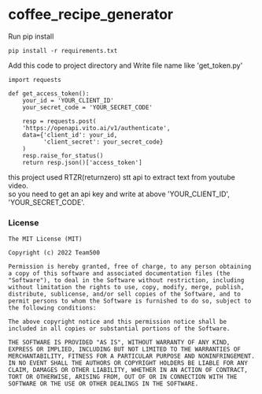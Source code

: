 # coffee_recipe_generator

Run pip install

    pip install -r requirements.txt

Add this code to project directory and Write file name like 'get_token.py'

    import requests

    def get_access_token():
        your_id = 'YOUR_CLIENT_ID'
        your_secret_code = 'YOUR_SECRET_CODE'
    
        resp = requests.post(
        'https://openapi.vito.ai/v1/authenticate',
        data={'client_id': your_id,
              'client_secret': your_secret_code}
        )
        resp.raise_for_status()
        return resp.json()['access_token']

this project used RTZR(returnzero) stt api to extract text from youtube video.   
so you need to get an api key and write at above 'YOUR_CLIENT_ID', 'YOUR_SECRET_CODE'.

### License
```
The MIT License (MIT)

Copyright (c) 2022 Team500

Permission is hereby granted, free of charge, to any person obtaining a copy of this software and associated documentation files (the "Software"), to deal in the Software without restriction, including without limitation the rights to use, copy, modify, merge, publish, distribute, sublicense, and/or sell copies of the Software, and to permit persons to whom the Software is furnished to do so, subject to the following conditions:

The above copyright notice and this permission notice shall be included in all copies or substantial portions of the Software.

THE SOFTWARE IS PROVIDED "AS IS", WITHOUT WARRANTY OF ANY KIND, EXPRESS OR IMPLIED, INCLUDING BUT NOT LIMITED TO THE WARRANTIES OF MERCHANTABILITY, FITNESS FOR A PARTICULAR PURPOSE AND NONINFRINGEMENT. IN NO EVENT SHALL THE AUTHORS OR COPYRIGHT HOLDERS BE LIABLE FOR ANY CLAIM, DAMAGES OR OTHER LIABILITY, WHETHER IN AN ACTION OF CONTRACT, TORT OR OTHERWISE, ARISING FROM, OUT OF OR IN CONNECTION WITH THE SOFTWARE OR THE USE OR OTHER DEALINGS IN THE SOFTWARE.
```
    
